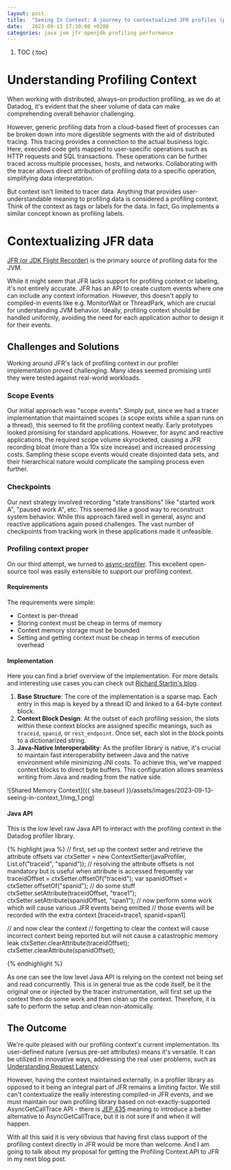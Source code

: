 ```yaml
---
layout: post
title:  "Seeing In Context: A journey to contextualized JFR profiles (part 1)"
date:   2023-09-13 17:30:00 +0200
categories: java jvm jfr openjdk profiling performance
---
```


1. TOC
{:toc}

# Understanding Profiling Context

When working with distributed, always-on production profiling, as we do at Datadog, it's evident that the sheer 
volume of data can make comprehending overall behavior challenging.

However, generic profiling data from a cloud-based fleet of processes can be broken down into more digestible 
segments with the aid of distributed tracing. This tracing provides a connection to the actual business logic. 
Here, executed code gets mapped to user-specific operations such as HTTP requests and SQL transactions. 
These operations can be further traced across multiple processes, hosts, and networks. Collaborating with the 
tracer allows direct attribution of profiling data to a specific operation, simplifying data interpretation.

But context isn't limited to tracer data. Anything that provides user-understandable meaning to profiling data 
is considered a profiling context. Think of the context as tags or labels for the data. In fact, Go 
implements a similar concept known as profiling labels.

# Contextualizing JFR data
[JFR (or JDK Flight Recorder)](https://en.wikipedia.org/wiki/JDK_Flight_Recorder) is the primary source of profiling data for the JVM.

While it might seem that JFR lacks support for profiling context or labeling, it's not entirely accurate. 
JFR has an API to create custom events where one can include any context information. However, this doesn't apply 
to compiled-in events like e.g. MonitorWait or ThreadPark, which are crucial for understanding JVM behavior. 
Ideally, profiling context should be handled uniformly, avoiding the need for each application author to design it for their events.

## Challenges and Solutions
Working around JFR's lack of profiling context in our profiler implementation proved challenging. Many ideas seemed 
promising until they were tested against real-world workloads.

### Scope Events
Our initial approach was "scope events". Simply put, since we had a tracer implementation that maintained scopes 
(a scope exists while a span runs on a thread), this seemed to fit the profiling context neatly. Early prototypes 
looked promising for standard applications. However, for async and reactive applications, the required scope volume 
skyrocketed, causing a JFR recording bloat (more than a 10x size increase) and increased processing costs. 
Sampling these scope events would create disjointed data sets, and their hierarchical nature would complicate the 
sampling process even further.

### Checkpoints
Our next strategy involved recording "state transitions" like "started work A", "paused work A", etc. This seemed 
like a good way to reconstruct system behavior. While this approach fared well in general, async and reactive 
applications again posed challenges. The vast number of checkpoints from tracking work in these applications 
made it unfeasible.

### Profiling context proper
On our third attempt, we turned to [async-profiler](https://github.com/async-profiler/async-profiler). 
This excellent open-source tool was easily extensible to support our profiling context.

#### Requirements
The requirements were simple:
- Context is per-thread
- Storing context must be cheap in terms of memory
- Context memory storage must be bounded
- Setting and getting context must be cheap in terms of execution overhead

#### Implementation
Here you can find a brief overview of the implementation. For more details and interesting use cases you can check out
[Richard Startin's blog](https://richardstartin.github.io).

1. **Base Structure**: The core of the implementation is a sparse map. Each entry in this map is keyed by a thread ID and linked to a 64-byte context block.
2. **Context Block Design**: At the outset of each profiling session, the slots within these context blocks are assigned specific meanings, such as `traceid`, `spanid`, or `rest_endpoint`. Once set, each slot in the block points to a dictionarized string.
3. **Java-Native Interoperability**: As the profiler library is native, it's crucial to maintain fast interoperability between Java and the native environment while minimizing JNI costs. To achieve this, we've mapped context blocks to direct byte buffers. This configuration allows seamless writing from Java and reading from the native side.

![Shared Memory Context]({{ site.baseurl }}/assets/images/2023-09-13-seeing-in-context_1/img_1.png)

#### Java API
This is the low level raw Java API to interact with the profiling context in the Datadog profiler library.

{% highlight java %}
// first, set up the context setter and retrieve the attribute offsets
var ctxSetter = new ContextSetter(javaProfiler, List.of("traceid", "spanid"));
// resolving the attribute offsets is not mandatory but is useful when attribute is accessed frequently 
var traceidOffset = ctxSetter.offsetOf("traceid");
var spanidOffset = ctxSetter.offsetOf("spanid");
// do some stuff
ctxSetter.setAttribute(traceidOffset, "trace1");
ctxSetter.setAttribute(spanidOffset, "span1");
// now perform some work which will cause various JFR events being emitted
// those events will be recorded with the extra context [traceid=trace1, spanid=span1]

// and now clear the context
// forgetting to clear the context will cause incorrect context being reported but will not cause a catastrophic memory leak
ctxSetter.clearAttribute(traceidOffset);
ctxSetter.clearAttribute(spanidOffset);

{% endhighlight %}

As one can see the low level Java API is relying on the context not being set and read concurrently. This
is in general true as the code itself, be it the original one or injected by the tracer instrumentation, 
will first set up the context then do some work and then clean up the context. Therefore, it is safe to
perform the setup and clean non-atomically.

## The Outcome
We're quite pleased with our profiling context's current implementation. 
Its user-defined nature (versus pre-set attributes) means it's versatile. It can be utilized in innovative ways, addressing
the real user problems, such as [Understanding Request Latency](https://richardstartin.github.io/posts/wallclock-profiler).

However, having the context maintained externally, in a profiler library as opposed to it being an integral part of JFR
remains a limiting factor. We still can't contextualize the really interesting compiled-in JFR events, and we must maintain
our own profiling library based on not-exactly-supported AsyncGetCallTrace API - there is [JEP 435](https://bugs.openjdk.org/browse/JDK-8284289)
meaning to introduce a better alternative to AsyncGetCallTrace, but it is not sure if and when it will happen.

With all this said it is very obvious that having first class support of the profiling context directly in JFR
would be more than welcome. And I am going to talk about my proposal for getting the Profiling Context API to JFR in my
next blog post.
